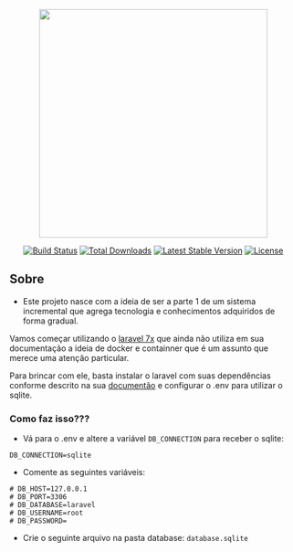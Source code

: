 <p align="center"><a href="https://laravel.com" target="_blank"><img src="https://raw.githubusercontent.com/laravel/art/master/logo-lockup/5%20SVG/2%20CMYK/1%20Full%20Color/laravel-logolockup-cmyk-red.svg" width="400"></a></p>

<p align="center">
<a href="https://travis-ci.org/laravel/framework"><img src="https://travis-ci.org/laravel/framework.svg" alt="Build Status"></a>
<a href="https://packagist.org/packages/laravel/framework"><img src="https://poser.pugx.org/laravel/framework/d/total.svg" alt="Total Downloads"></a>
<a href="https://packagist.org/packages/laravel/framework"><img src="https://poser.pugx.org/laravel/framework/v/stable.svg" alt="Latest Stable Version"></a>
<a href="https://packagist.org/packages/laravel/framework"><img src="https://poser.pugx.org/laravel/framework/license.svg" alt="License"></a>
</p>

## Sobre

- Este projeto nasce com a ideia de ser a parte 1 de um sistema incremental que agrega tecnologia e conhecimentos
adquiridos de forma gradual.

Vamos começar utilizando o [laravel 7x](https://laravel.com/docs/7.x) que ainda não utiliza em sua documentação a ideia
de docker e containner que é um assunto que merece uma atenção particular.



Para brincar com ele, basta instalar o laravel com suas dependências conforme descrito na sua [documentão](https://laravel.com/docs/7.x) e configurar o .env para utilizar o sqlite.


### Como faz isso???

- Vá para o .env e altere a variável `DB_CONNECTION` para receber o sqlite:

```
DB_CONNECTION=sqlite
```

- Comente as seguintes variáveis:

```
# DB_HOST=127.0.0.1
# DB_PORT=3306
# DB_DATABASE=laravel
# DB_USERNAME=root
# DB_PASSWORD=
```

- Crie o seguinte arquivo na pasta database: `database.sqlite`
